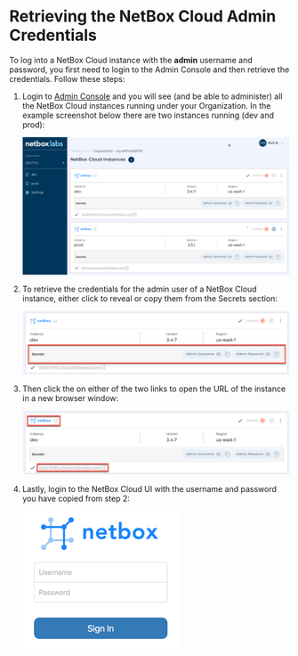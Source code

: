 # Retrieving the NetBox Cloud Admin Credentials 

To log into a NetBox Cloud instance with the **admin** username and password, you first need to login to the Admin Console and then retrieve the credentials. Follow these steps: 

1. Login to [Admin Console](https://console.netboxlabs.com/) and you will see (and be able to administer) all the NetBox Cloud instances running under your Organization. In the example screenshot below there are two instances running (dev and prod): 

    ![view instances](../images/console_access/view_instances.png)

2. To retrieve the credentials for the admin user of a NetBox Cloud instance, either click to reveal or copy them from the Secrets section: 

    ![retrieve admin credentials](../images/console_access/get_secrets.png)

3. Then click the on either of the two links to open the URL of the instance in a new browser window:

    ![launch ui](../images/console_access/launch_ui.png)

4. Lastly, login to the NetBox Cloud UI with the username and password you have copied from step 2: 

    ![admin login](../images/console_access/admin_login.png)